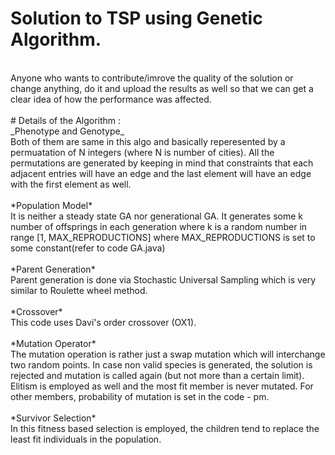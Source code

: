 # Solution to TSP using Genetic Algorithm.
<br />
Anyone who wants to contribute/imrove the quality of the solution or change anything, do it and upload the results as well so that we can get a clear idea of how the performance was affected.
<br />
<br />
# Details of the Algorithm :
<br />
_Phenotype and Genotype_
<br />
Both of them are same in this algo and basically reperesented by a permuatation of N integers (where N is number of cities). All the permutations are generated by keeping in mind that constraints that each adjacent entries will have an edge and the last element will have an edge with the first element as well.
<br />
<br />
*Population Model*
<br />
It is neither a steady state GA nor generational GA. It generates some k number of offsprings in each generation where k is a random number in range [1, MAX_REPRODUCTIONS] where MAX_REPRODUCTIONS is set to some constant(refer to code GA.java)
<br />
<br />
*Parent Generation*
<br />
Parent generation is done via Stochastic Universal Sampling which is very similar to Roulette wheel method. 
<br />
<br />
*Crossover*
<br />
This code uses Davi's order crossover (OX1).
<br />
<br />
*Mutation Operator*
<br />
The mutation operation is rather just a swap mutation which will interchange two random points. In case non valid species is generated, the solution is rejected and mutation is called again (but not more than a certain limit). 
Elitism is employed as well and the most fit member is never mutated. For other members, probability of mutation is set in the code - pm.
<br />
<br />
*Survivor Selection*
<br />
In this fitness based selection is employed, the children tend to replace the least fit individuals in the population. 
<br />
<br />
